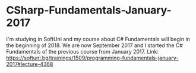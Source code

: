 # CSharp-Fundamentals-January-2017
I'm studying in SoftUni and my course about C# Fundamentals will begin in the beginning of 2018. We are now September 2017 and I started the C# Fundamentals of the previous course from January 2017.
Link: https://softuni.bg/trainings/1509/programming-fundamentals-january-2017#lecture-4368
